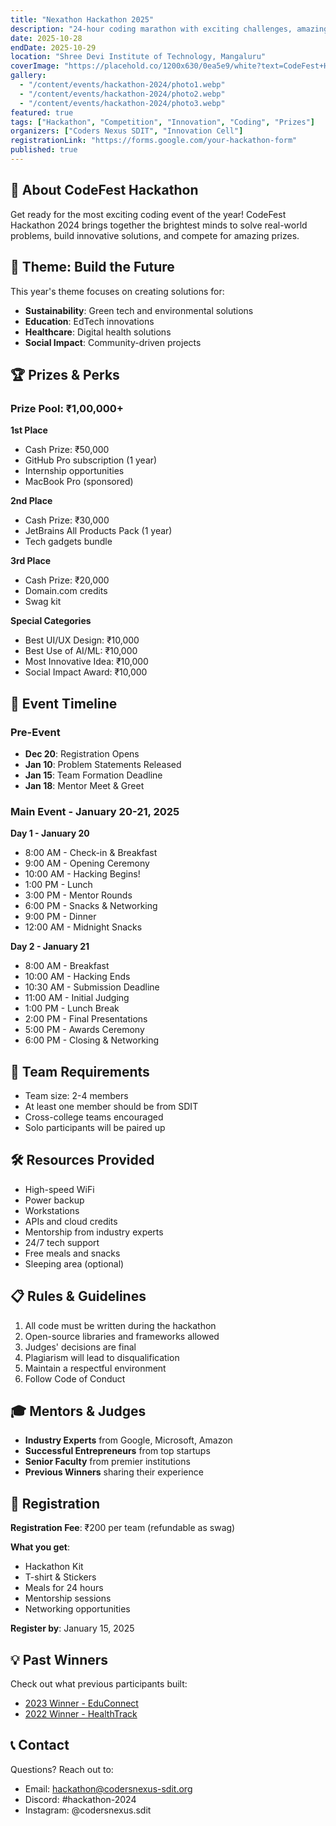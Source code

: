 ```yaml
---
title: "Nexathon Hackathon 2025"
description: "24-hour coding marathon with exciting challenges, amazing prizes, and opportunities to showcase your innovation."
date: 2025-10-28
endDate: 2025-10-29
location: "Shree Devi Institute of Technology, Mangaluru"
coverImage: "https://placehold.co/1200x630/0ea5e9/white?text=CodeFest+Hackathon"
gallery:
  - "/content/events/hackathon-2024/photo1.webp"
  - "/content/events/hackathon-2024/photo2.webp"
  - "/content/events/hackathon-2024/photo3.webp"
featured: true
tags: ["Hackathon", "Competition", "Innovation", "Coding", "Prizes"]
organizers: ["Coders Nexus SDIT", "Innovation Cell"]
registrationLink: "https://forms.google.com/your-hackathon-form"
published: true
---
```


## 🚀 About CodeFest Hackathon

Get ready for the most exciting coding event of the year! CodeFest Hackathon 2024 brings together the brightest minds to solve real-world problems, build innovative solutions, and compete for amazing prizes.

## 🎯 Theme: Build the Future

This year's theme focuses on creating solutions for:
- **Sustainability**: Green tech and environmental solutions
- **Education**: EdTech innovations
- **Healthcare**: Digital health solutions
- **Social Impact**: Community-driven projects

## 🏆 Prizes & Perks

### Prize Pool: ₹1,00,000+

**1st Place**
- Cash Prize: ₹50,000
- GitHub Pro subscription (1 year)
- Internship opportunities
- MacBook Pro (sponsored)

**2nd Place**
- Cash Prize: ₹30,000
- JetBrains All Products Pack (1 year)
- Tech gadgets bundle

**3rd Place**
- Cash Prize: ₹20,000
- Domain.com credits
- Swag kit

**Special Categories**
- Best UI/UX Design: ₹10,000
- Best Use of AI/ML: ₹10,000
- Most Innovative Idea: ₹10,000
- Social Impact Award: ₹10,000

## 📅 Event Timeline

### Pre-Event
- **Dec 20**: Registration Opens
- **Jan 10**: Problem Statements Released
- **Jan 15**: Team Formation Deadline
- **Jan 18**: Mentor Meet & Greet

### Main Event - January 20-21, 2025

**Day 1 - January 20**
- 8:00 AM - Check-in & Breakfast
- 9:00 AM - Opening Ceremony
- 10:00 AM - Hacking Begins!
- 1:00 PM - Lunch
- 3:00 PM - Mentor Rounds
- 6:00 PM - Snacks & Networking
- 9:00 PM - Dinner
- 12:00 AM - Midnight Snacks

**Day 2 - January 21**
- 8:00 AM - Breakfast
- 10:00 AM - Hacking Ends
- 10:30 AM - Submission Deadline
- 11:00 AM - Initial Judging
- 1:00 PM - Lunch Break
- 2:00 PM - Final Presentations
- 5:00 PM - Awards Ceremony
- 6:00 PM - Closing & Networking

## 👥 Team Requirements

- Team size: 2-4 members
- At least one member should be from SDIT
- Cross-college teams encouraged
- Solo participants will be paired up

## 🛠️ Resources Provided

- High-speed WiFi
- Power backup
- Workstations
- APIs and cloud credits
- Mentorship from industry experts
- 24/7 tech support
- Free meals and snacks
- Sleeping area (optional)

## 📋 Rules & Guidelines

1. All code must be written during the hackathon
2. Open-source libraries and frameworks allowed
3. Judges' decisions are final
4. Plagiarism will lead to disqualification
5. Maintain a respectful environment
6. Follow Code of Conduct

## 🎓 Mentors & Judges

- **Industry Experts** from Google, Microsoft, Amazon
- **Successful Entrepreneurs** from top startups
- **Senior Faculty** from premier institutions
- **Previous Winners** sharing their experience

## 📝 Registration

**Registration Fee**: ₹200 per team (refundable as swag)

**What you get**:
- Hackathon Kit
- T-shirt & Stickers
- Meals for 24 hours
- Mentorship sessions
- Networking opportunities

**Register by**: January 15, 2025

## 💡 Past Winners

Check out what previous participants built:
- [2023 Winner - EduConnect](https://github.com/coders-nexus-sdit/educonnect)
- [2022 Winner - HealthTrack](https://github.com/coders-nexus-sdit/healthtrack)

## 📞 Contact

Questions? Reach out to:
- Email: hackathon@codersnexus-sdit.org
- Discord: #hackathon-2024
- Instagram: @codersnexus.sdit